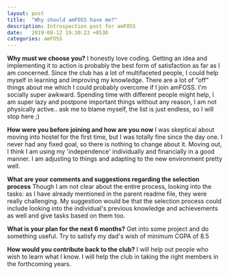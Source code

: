 ```yaml
---
layout: post
title:  "Why should amFOSS have me?"
description: Introspection post for amFOSS
date:   2019-08-12 19:30:23 +0530
categories: amFOSS
---
```

**Why must we choose you?**
I honestly love coding. Getting an idea and implementing it to action is probably the best form of satisfaction as far as I am concerned. Since the club has a lot of multifaceted people, I could help myself in learning and improving my knowledge. There are a lot of "off" things about me which I could probably overcome if I join amFOSS. I'm socially super awkward. Spending time with different people might help, I am super lazy and postpone important things without any reason, I am not physically active.. ask me to blame myself, the list is just endless, so I will stop here ;)

**How were you before joining and how are you now**
I was skeptical about moving into hostel for the first time, but I was totally fine since the day one. I never had any fixed goal, so there is nothing to change about it. Moving out, I think I am using my 'independence' individually and financially in a good manner. I am adjusting to things and adapting to the new environment pretty well.

**What are your comments and suggestions regarding the selection process**
Though I am not clear about the entire process, looking into the tasks: as I have already mentioned in the parent readme file, they were really challenging. My suggestion would be that the selection process could include looking into the individual's previous knowledge and achievements as well and give tasks based on them too.

**What is your plan for the next 6 months?**
Get into some project and do something useful. Try to satisfy my dad's wish of minimum CGPA of 8.5

**How would you contribute back to the club?**
I will help out people who wish to learn what I know. I will help the club in taking the right members in the forthcoming years.
